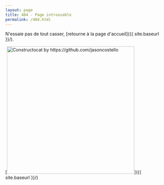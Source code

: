 ```yaml
---
layout: page
title: 404 - Page introuvable
permalink: /404.html
---
```


N'essaie pas de tout casser, [retourne à la page d'accueil]({{ site.baseurl }}/).

[<img src="{{ site.baseurl }}/images/404.jpg" alt="Constructocat by https://github.com/jasoncostello" style="width: 400px;"/>]({{ site.baseurl }}/)
